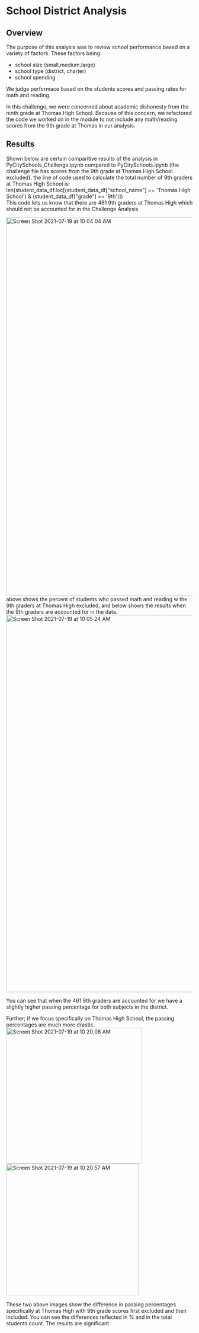 # School District Analysis 
## Overview
The purpose of this analysis was to review school performance based on a variety of factors. These factors being: 
- school size (small,medium,large)
- school type (district, charter)
- school spending

We judge performace based on the students scores and passing rates for math and reading. 

In this challenge, we were concerned about academic dishonesty from the ninth grade at Thomas High School. Because of this concern, we refactored the code we worked on in the module to not include any math/reading scores from the 9th grade at Thomas in our analysis.

## Results
Shown below are certain comparitive results of the analysis in PyCitySchools_Challenge.ipynb compared to PyCitySchools.ipynb (the challenge file has scores from the 9th grade at Thomas High School excluded). 
the line of code used to calculate the total number of 9th graders at Thomas High School is: len(student_data_df.loc[(student_data_df["school_name"] == 'Thomas High School') & (student_data_df["grade"] == '9th')])  
This code lets us know that there are 461 9th graders at Thomas High which should not be accounted for in the Challenge Analysis

<img width="1022" alt="Screen Shot 2021-07-19 at 10 04 04 AM" src="https://user-images.githubusercontent.com/86446641/126172679-c47337ba-eae4-45bd-835b-02ebb006b775.png">
above shows the percent of students who passed math and reading w the 9th graders at Thomas High excluded, and below shows the results when the 9th graders are accounted for in the data.
<img width="1018" alt="Screen Shot 2021-07-19 at 10 05 24 AM" src="https://user-images.githubusercontent.com/86446641/126172895-7611ebe1-901d-45f7-9ce8-72ee2a46fcb3.png">

You can see that when the 461 9th graders are accounted for we have a slightly higher passing percentage for both subjects in the district.

Further; if we focus specifically on Thomas High School, the passing percentages are much more drastic. 
<img width="367" alt="Screen Shot 2021-07-19 at 10 20 08 AM" src="https://user-images.githubusercontent.com/86446641/126175172-4c1ef0c4-fe20-4da2-96a8-6726adbf1eee.png">
<img width="357" alt="Screen Shot 2021-07-19 at 10 20 57 AM" src="https://user-images.githubusercontent.com/86446641/126175290-7c708635-3cf1-474e-a9d0-97d828e43f1f.png">

These two above images show the difference in passing percentages specifically at Thomas High with 9th grade scores first excluded and then included. You can see the differences reflected in % and in the total students count. The results are significant. 



